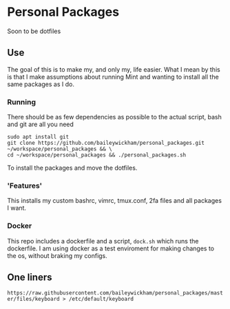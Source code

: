 # Personal Packages
Soon to be dotfiles

## Use
The goal of this is to make my, and only my, life easier. What I mean by this is that I make assumptions about running Mint and wanting to install all the same packages as I do.

### Running
There should be as few dependencies as possible to the actual script, bash and git are all you need
```
sudo apt install git
git clone https://github.com/baileywickham/personal_packages.git ~/workspace/personal_packages && \ 
cd ~/workspace/personal_packages && ./personal_packages.sh
``` 
To install the packages and move the dotfiles.

### 'Features'
This installs my custom bashrc, vimrc, tmux.conf, 2fa files and all packages I want.

### Docker
This repo includes a dockerfile and a script, ```dock.sh``` which runs the dockerfile. I am using docker as a test enviroment for making changes to the os, without braking my configs. 

## One liners
```https://raw.githubusercontent.com/baileywickham/personal_packages/master/files/keyboard > /etc/default/keyboard```
